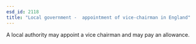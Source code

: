 ```yaml
---
esd_id: 2118
title: "Local government -  appointment of vice-chairman in England"
---
```


A local authority may appoint a vice chairman and may pay an allowance. 

